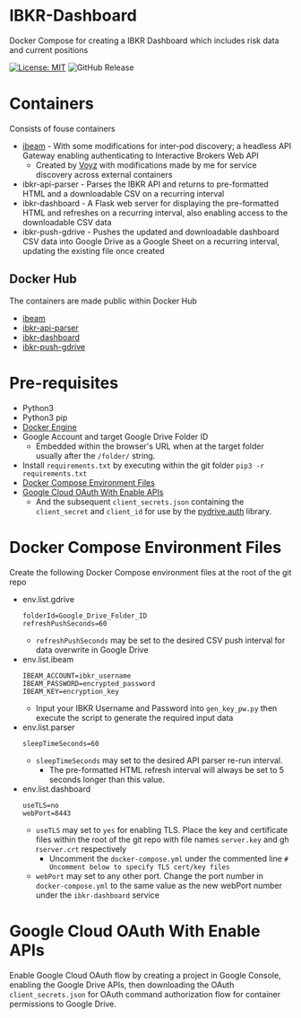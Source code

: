 # IBKR-Dashboard
Docker Compose for creating a IBKR Dashboard which includes risk data and current positions

[![License: MIT](https://img.shields.io/badge/License-MIT-yellow.svg)](https://opensource.org/licenses/MIT) ![GitHub Release](https://img.shields.io/github/v/release/:user/:repo) 

# Containers
Consists of fouse containers
* [ibeam](https://github.com/Voyz/ibeam) - With some modifications for inter-pod discovery; a headless API Gateway enabling authenticating to Interactive Brokers Web API
  * Created by [Voyz](https://github.com/Voyz) with modifications made by me for service discovery across external containers
* ibkr-api-parser - Parses the IBKR API and returns to pre-formatted HTML and a downloadable CSV on a recurring interval
* ibkr-dashboard - A Flask web server for displaying the pre-formatted HTML and refreshes on a recurring interval, also enabling access to the downloadable CSV data
* ibkr-push-gdrive - Pushes the updated and downloadable dashboard CSV data into Google Drive as a Google Sheet on a recurring interval, updating the existing file once created

## Docker Hub
The containers are made public within Docker Hub
* [ibeam](https://hub.docker.com/r/adamlechnos/ibeam)
* [ibkr-api-parser](https://hub.docker.com/r/adamlechnos/ibkr-create-website)
* [ibkr-dashboard](https://hub.docker.com/r/adamlechnos/ibkr-dashboard)
* [ibkr-push-gdrive](https://hub.docker.com/r/adamlechnos/ibkr-push-gdrive)

# Pre-requisites
* Python3
* Python3 pip
* [Docker Engine](https://docs.docker.com/engine/install/)
* Google Account and target Google Drive Folder ID
  * Embedded within the browser's URL when at the target folder usually after the `/folder/` string.
* Install `requirements.txt` by executing within the git folder `pip3 -r requirements.txt`
* [Docker Compose Environment Files](#docker-compose-environment-files)
* [Google Cloud OAuth With Enable APIs](#google-cloud-oauth-With-enable-apis)
  * And the subsequent `client_secrets.json` containing the `client_secret` and `client_id` for use by the [pydrive.auth](https://pythonhosted.org/PyDrive/oauth.html) library.

# Docker Compose Environment Files
Create the following Docker Compose environment files at the root of the git repo

* env.list.gdrive
  ```
  folderId=Google_Drive_Folder_ID
  refreshPushSeconds=60
  ```
  * `refreshPushSeconds` may be set to the desired CSV push interval for data overwrite in Google Drive
* env.list.ibeam
  ```
  IBEAM_ACCOUNT=ibkr_username
  IBEAM_PASSWORD=encrypted_password
  IBEAM_KEY=encryption_key
  ```
  * Input your IBKR Username and Password into `gen_key_pw.py` then execute the script to generate the required input data
* env.list.parser
  ```
  sleepTimeSeconds=60
  ```
  * `sleepTimeSeconds` may set to the desired API parser re-run interval.
    * The pre-formatted HTML refresh interval will always be set to 5 seconds longer than this value.
* env.list.dashboard
  ```
  useTLS=no
  webPort=8443
  ```
  * `useTLS` may set to `yes` for enabling TLS. Place the key and certificate files within the root of the git repo with file names `server.key` and gh r`server.crt` respectively   
    * Uncomment the `docker-compose.yml` under the commented line `# Uncomment below to specify TLS cert/key files`
  * `webPort` may set to any other port. Change the port number in `docker-compose.yml` to the same value as the new webPort number under the `ibkr-dashboard` service

# Google Cloud OAuth With Enable APIs
Enable Google Cloud OAuth flow by creating a project in Google Console, enabling the Google Drive APIs, then downloading the OAuth `client_secrets.json` for OAuth command authorization flow for container permissions to Google Drive.